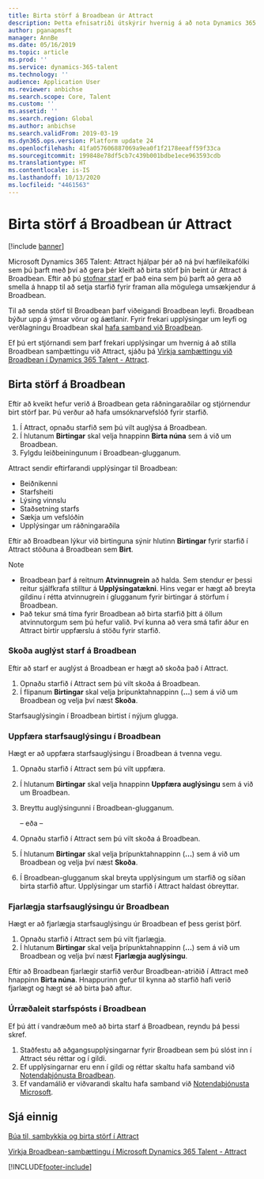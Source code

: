 ```yaml
---
title: Birta störf á Broadbean úr Attract
description: Þetta efnisatriði útskýrir hvernig á að nota Dynamics 365 Talent - Attract til að birta störf á Broadbean
author: pganapmsft
manager: AnnBe
ms.date: 05/16/2019
ms.topic: article
ms.prod: ''
ms.service: dynamics-365-talent
ms.technology: ''
audience: Application User
ms.reviewer: anbichse
ms.search.scope: Core, Talent
ms.custom: ''
ms.assetid: ''
ms.search.region: Global
ms.author: anbichse
ms.search.validFrom: 2019-03-19
ms.dyn365.ops.version: Platform update 24
ms.openlocfilehash: 41fa057606887069a9ea0f1f2178eeaff59f33ca
ms.sourcegitcommit: 199848e78df5cb7c439b001bdbe1ece963593cdb
ms.translationtype: HT
ms.contentlocale: is-IS
ms.lasthandoff: 10/13/2020
ms.locfileid: "4461563"
---
```

# <a name="post-jobs-to-broadbean-from-attract"></a>Birta störf á Broadbean úr Attract

[!include [banner](includes/banner.md)]

Microsoft Dynamics 365 Talent: Attract hjálpar þér að ná því hæfileikafólki sem þú þarft með því að gera þér kleift að birta störf þín beint úr Attract á Broadbean. Eftir að þú [stofnar starf](./creating-jobs-attract.md) er það eina sem þú þarft að gera að smella á hnapp til að setja starfið fyrir framan alla mögulega umsækjendur á Broadbean.

Til að senda störf til Broadbean þarf viðeigandi Broadbean leyfi. Broadbean býður upp á ýmsar vörur og áætlanir. Fyrir frekari upplýsingar um leyfi og verðlagningu Broadbean skal [hafa samband við Broadbean](https://www.broadbean.com/contact-us/).

Ef þú ert stjórnandi sem þarf frekari upplýsingar um hvernig á að stilla Broadbean samþættingu við Attract, sjáðu þá [Virkja samþættingu við Broadbean í Dynamics 365 Talent - Attract](./attract-admin-job-board-settings.md).

## <a name="post-jobs-to-broadbean"></a>Birta störf á Broadbean

Eftir að kveikt hefur verið á Broadbean geta ráðningaraðilar og stjórnendur birt störf þar. Þú verður að hafa umsóknarvefslóð fyrir starfið.

1. Í Attract, opnaðu starfið sem þú vilt auglýsa á Broadbean.
2. Í hlutanum **Birtingar** skal velja hnappinn **Birta núna** sem á við um Broadbean.
3. Fylgdu leiðbeiningunum í Broadbean-glugganum.

Attract sendir eftirfarandi upplýsingar til Broadbean:

- Beiðnikenni
- Starfsheiti
- Lýsing vinnslu
- Staðsetning starfs
- Sækja um vefslóðin
- Upplýsingar um ráðningaraðila

Eftir að Broadbean lýkur við birtinguna sýnir hlutinn **Birtingar** fyrir starfið í Attract stöðuna á Broadbean sem **Birt**.

> [!NOTE]
> - Broadbean þarf á reitnum **Atvinnugrein** að halda. Sem stendur er þessi reitur sjálfkrafa stilltur á **Upplýsingatækni**. Hins vegar er hægt að breyta gildinu í rétta atvinnugrein í glugganum fyrir birtingar á störfum í Broadbean.
> - Það tekur smá tíma fyrir Broadbean að birta starfið þitt á öllum atvinnutorgum sem þú hefur valið. Því kunna að vera smá tafir áður en Attract birtir uppfærslu á stöðu fyrir starfið.

### <a name="view-a-broadbean-job-posting"></a>Skoða auglýst starf á Broadbean

Eftir að starf er auglýst á Broadbean er hægt að skoða það í Attract.

1. Opnaðu starfið í Attract sem þú vilt skoða á Broadbean.
2. Í flipanum **Birtingar** skal velja þrípunktahnappinn (**...**) sem á við um Broadbean og velja því næst **Skoða**.

Starfsauglýsingin í Broadbean birtist í nýjum glugga.

### <a name="update-a-broadbean-job-posting"></a>Uppfæra starfsauglýsingu í Broadbean

Hægt er að uppfæra starfsauglýsingu í Broadbean á tvenna vegu.

1. Opnaðu starfið í Attract sem þú vilt uppfæra.
2. Í hlutanum **Birtingar** skal velja hnappinn **Uppfæra auglýsingu** sem á við um Broadbean.
3. Breyttu auglýsingunni í Broadbean-glugganum.

    – eða –

1. Opnaðu starfið í Attract sem þú vilt skoða á Broadbean.
2. Í hlutanum **Birtingar** skal velja þrípunktahnappinn (**...**) sem á við um Broadbean og velja því næst **Skoða**.
3. Í Broadbean-glugganum skal breyta upplýsingum um starfið og síðan birta starfið aftur. Upplýsingar um starfið í Attract haldast óbreyttar.

### <a name="remove-a-broadbean-job-posting"></a>Fjarlægja starfsauglýsingu úr Broadbean

Hægt er að fjarlægja starfsauglýsingu úr Broadbean ef þess gerist þörf.

1. Opnaðu starfið í Attract sem þú vilt fjarlægja.
2. Í hlutanum **Birtingar** skal velja þrípunktahnappinn (**...**) sem á við um Broadbean og velja því næst **Fjarlægja auglýsingu**.

Eftir að Broadbean fjarlægir starfið verður Broadbean-atriðið í Attract með hnappinn **Birta núna**. Hnappurinn gefur til kynna að starfið hafi verið fjarlægt og hægt sé að birta það aftur.

### <a name="troubleshoot-job-posting-to-broadbean"></a>Úrræðaleit starfspósts í Broadbean

Ef þú átt í vandræðum með að birta starf á Broadbean, reyndu þá þessi skref.

1. Staðfestu að aðgangsupplýsingarnar fyrir Broadbean sem þú slóst inn í Attract séu réttar og í gildi.
2. Ef upplýsingarnar eru enn í gildi og réttar skaltu hafa samband við [Notendaþjónusta Broadbean](https://www.broadbean.com/resources/support/).
3. Ef vandamálið er viðvarandi skaltu hafa samband við [Notendaþjónusta Microsoft](./talent-support.md).

## <a name="see-also"></a>Sjá einnig

[Búa til, samþykkja og birta störf í Attract](./creating-jobs-attract.md)

[Virkja Broadbean-samþættingu í Microsoft Dynamics 365 Talent - Attract](./attract-admin-job-board-settings.md)


[!INCLUDE[footer-include](../includes/footer-banner.md)]